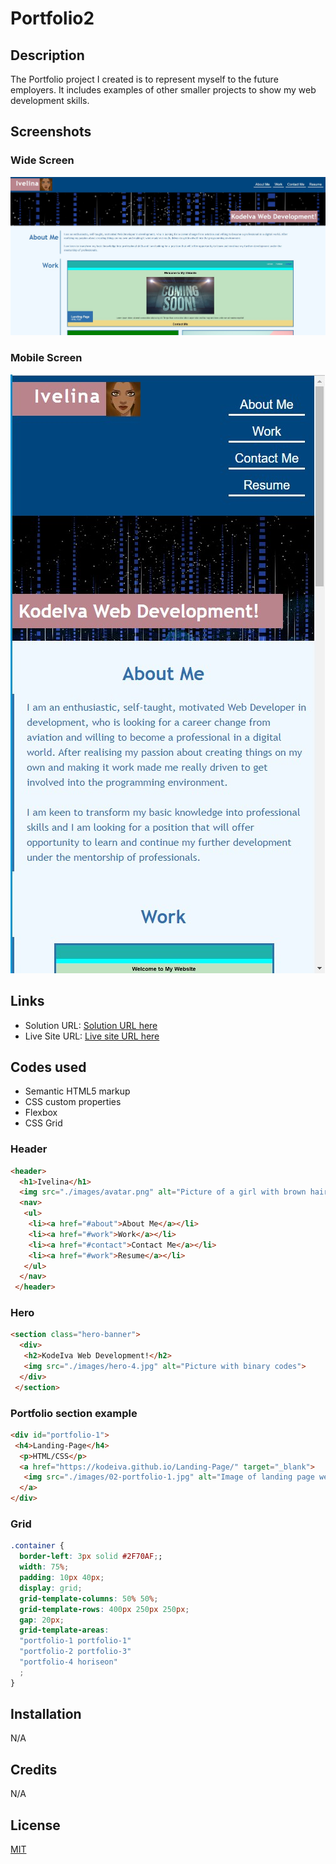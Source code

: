 # Portfolio2

## Description
The Portfolio project I created is to represent myself to the future employers. It includes examples of other smaller projects to show my web development skills. 


## Screenshots

### Wide Screen

![](./images/screenshot1.jpg)

### Mobile Screen

![](./images/screenshot2.jpg)


## Links

- Solution URL: [Solution URL here](https://github.com/KodeIva/Portfolio2)
- Live Site URL: [Live site URL here](https://kodeiva.github.io/Portfolio2/)


## Codes used

- Semantic HTML5 markup
- CSS custom properties
- Flexbox
- CSS Grid

### Header
```html
<header>
  <h1>Ivelina</h1>
  <img src="./images/avatar.png" alt="Picture of a girl with brown hair ">
  <nav>
   <ul>
    <li><a href="#about">About Me</a></li>
    <li><a href="#work">Work</a></li>
    <li><a href="#contact">Contact Me</a></li>
    <li><a href="#work">Resume</a></li>
   </ul>
  </nav>
 </header>
```
### Hero
```html
<section class="hero-banner">
  <div>
   <h2>KodeIva Web Development!</h2>
   <img src="./images/hero-4.jpg" alt="Picture with binary codes">
  </div>
 </section>
```

### Portfolio section example
```html
<div id="portfolio-1">
 <h4>Landing-Page</h4>
  <p>HTML/CSS</p>
  <a href="https://kodeiva.github.io/Landing-Page/" target="_blank">
   <img src="./images/02-portfolio-1.jpg" alt="Image of landing page website"/>
  </a>
</div>
```

### Grid
```css
.container {
  border-left: 3px solid #2F70AF;;
  width: 75%;
  padding: 10px 40px;
  display: grid;
  grid-template-columns: 50% 50%;
  grid-template-rows: 400px 250px 250px;
  gap: 20px;
  grid-template-areas:
  "portfolio-1 portfolio-1"
  "portfolio-2 portfolio-3"
  "portfolio-4 horiseon"
  ;
}
```

## Installation

 N/A


## Credits

N/A


## License
[MIT](https://choosealicense.com/licenses/mit/)

